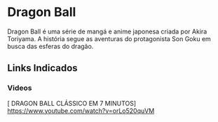 # Dragon Ball
Dragon Ball é uma série de mangá e anime japonesa criada por Akira Toriyama. A história segue as aventuras do protagonista Son Goku em busca das esferas do dragão.
## Links Indicados
### Videos
[ DRAGON BALL CLÁSSICO EM 7 MINUTOS] https://www.youtube.com/watch?v=orLo520quVM

